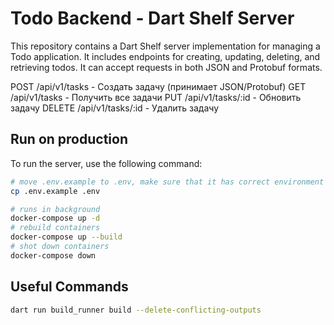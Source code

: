 # Todo Backend - Dart Shelf Server

This repository contains a Dart Shelf server implementation for managing a Todo application. It includes endpoints for creating, updating, deleting, and retrieving todos. It can accept requests in both JSON and Protobuf formats.

POST /api/v1/tasks - Создать задачу (принимает JSON/Protobuf)
GET /api/v1/tasks - Получить все задачи
PUT /api/v1/tasks/:id - Обновить задачу
DELETE /api/v1/tasks/:id - Удалить задачу

## Run on production

To run the server, use the following command:

```bash
# move .env.example to .env, make sure that it has correct environment variable values
cp .env.example .env

# runs in background
docker-compose up -d
# rebuild containers
docker-compose up --build
# shot down containers
docker-compose down
```

## Useful Commands

```bash
dart run build_runner build --delete-conflicting-outputs
```
